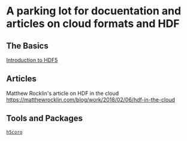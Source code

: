 # A parking lot for docuentation and articles on cloud formats and HDF

## The Basics
[Introduction to HDF5](https://portal.hdfgroup.org/display/HDF5/Introduction+to+HDF5)

## Articles
Matthew Rocklin's article on HDF in the cloud https://matthewrocklin.com/blog/work/2018/02/06/hdf-in-the-cloud

## Tools and Packages
[`h5coro`](https://github.com/ICESat2-SlideRule/h5coro/)
